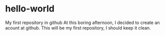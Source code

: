 # hello-world
My first repository in github
At this boring afternoon, I decided to create an acount at github. This will be my first repository, I should keep it clean.
